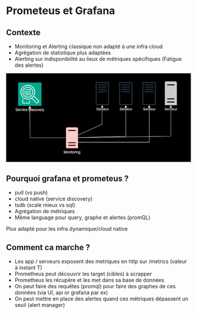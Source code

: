 # Prometeus et Grafana

## Contexte

- Monitoring et Alerting classique non adapté à une infra cloud
- Agrégation de statistique plus adaptées
- Alerting sur indisponibilité au lieux de métriques spécifiques (Fatigue des alertes)


![Infra_oncloud](images/infra_oncloud-gra-pro.png)


## Pourquoi grafana et prometeus ? 

- pull (vs push)
- cloud native (service discovery)
- tsdb (scale mieux vs sql)
- Agrégation de métriques
- Même language pour query, graphe et alertes (promQL)

Plus adapté pour les infra dynamique/cloud native

## Comment ca marche ?

- Les app / serveurs exposent des metriques en http sur /metrics (valeur à instant T)
- Prometheus peut découvrir les target (cibles) à scrapper
- Prometheus les récupère et les met dans sa base de données
- On peut faire des requêtes (promql) pour faire des graphes de ces données (via UI, api or grafana par ex)
- On peut mettre en place des alertes quand ces métriques dépassent un seuil (alert manager)

